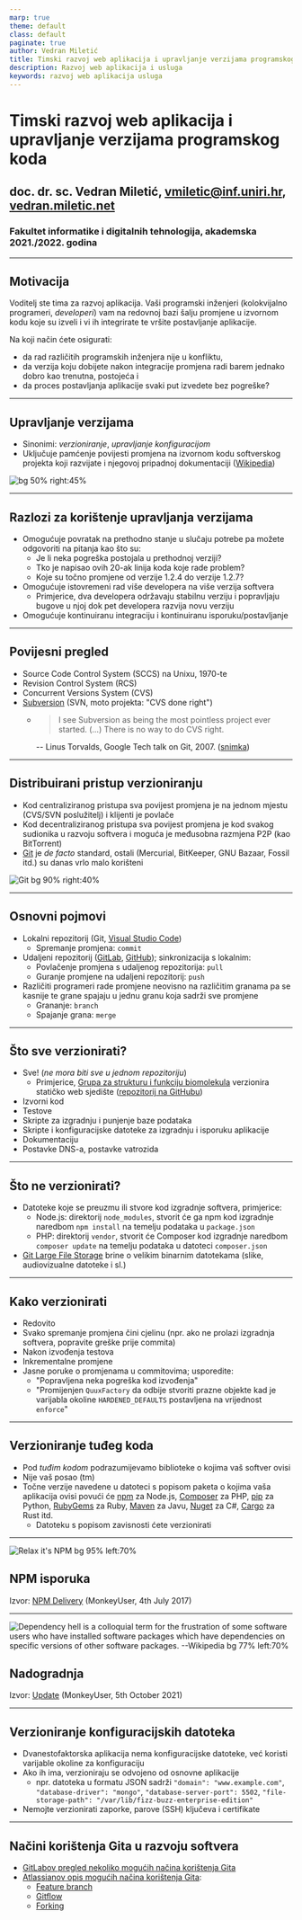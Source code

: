```yaml
---
marp: true
theme: default
class: default
paginate: true
author: Vedran Miletić
title: Timski razvoj web aplikacija i upravljanje verzijama programskog koda
description: Razvoj web aplikacija i usluga
keywords: razvoj web aplikacija usluga
---
```


# Timski razvoj web aplikacija i upravljanje verzijama programskog koda

## doc. dr. sc. Vedran Miletić, <vmiletic@inf.uniri.hr>, [vedran.miletic.net](https://vedran.miletic.net/)

### Fakultet informatike i digitalnih tehnologija, akademska 2021./2022. godina

---

## Motivacija

Voditelj ste tima za razvoj aplikacija. Vaši programski inženjeri (kolokvijalno programeri, *developeri*) vam na redovnoj bazi šalju promjene u izvornom kodu koje su izveli i vi ih integrirate te vršite postavljanje aplikacije.

Na koji način ćete osigurati:

- da rad različitih programskih inženjera nije u konfliktu,
- da verzija koju dobijete nakon integracije promjena radi barem jednako dobro kao trenutna, postojeća i
- da proces postavljanja aplikacije svaki put izvedete bez pogreške?

---

## Upravljanje verzijama

- Sinonimi: *verzioniranje*, *upravljanje konfiguracijom*
- Uključuje pamćenje povijesti promjena na izvornom kodu softverskog projekta koji razvijate i njegovoj pripadnoj dokumentaciji ([Wikipedia](https://en.wikipedia.org/wiki/Version_control))

![bg 50% right:45%](https://upload.wikimedia.org/wikipedia/commons/a/af/Revision_controlled_project_visualization-2010-24-02.svg)

---

## Razlozi za korištenje upravljanja verzijama

- Omogućuje povratak na prethodno stanje u slučaju potrebe pa možete odgovoriti na pitanja kao što su:
    - Je li neka pogreška postojala u prethodnoj verziji?
    - Tko je napisao ovih 20-ak linija koda koje rade problem?
    - Koje su točno promjene od verzije 1.2.4 do verzije 1.2.7?
- Omogućuje istovremeni rad više developera na više verzija softvera
    - Primjerice, dva developera održavaju stabilnu verziju i popravljaju bugove u njoj dok pet developera razvija novu verziju
- Omogućuje kontinuiranu integraciju i kontinuiranu isporuku/postavljanje

---

## Povijesni pregled

- Source Code Control System (SCCS) na Unixu, 1970-te
- Revision Control System (RCS)
- Concurrent Versions System (CVS)
- [Subversion](https://subversion.apache.org/) (SVN, moto projekta: "CVS done right")
    - > I see Subversion as being the most pointless project ever started. (...) There is no way to do CVS right.

        -- Linus Torvalds, Google Tech talk on Git, 2007. ([snimka](https://youtu.be/4XpnKHJAok8))

---

## Distribuirani pristup verzioniranju

- Kod centraliziranog pristupa sva povijest promjena je na jednom mjestu (CVS/SVN poslužitelj) i klijenti je povlače
- Kod decentraliziranog pristupa sva povijest promjena je kod svakog sudionika u razvoju softvera i moguća je međusobna razmjena P2P (kao BitTorrent)
- [Git](https://git-scm.com/) je *de facto* standard, ostali (Mercurial, BitKeeper, GNU Bazaar, Fossil itd.) su danas vrlo malo korišteni

![Git bg 90% right:40%](https://upload.wikimedia.org/wikipedia/commons/e/e0/Git-logo.svg)

---

## Osnovni pojmovi

- Lokalni repozitorij (Git, [Visual Studio Code](https://code.visualstudio.com/docs/editor/versioncontrol))
    - Spremanje promjena: `commit`
- Udaljeni repozitorij ([GitLab](https://about.gitlab.com/), [GitHub](https://github.com/)); sinkronizacija s lokalnim:
    - Povlačenje promjena s udaljenog repozitorija: `pull`
    - Guranje promjene na udaljeni repozitorij: `push`
- Različiti programeri rade promjene neovisno na različitim granama pa se kasnije te grane spajaju u jednu granu koja sadrži sve promjene
    - Grananje: `branch`
    - Spajanje grana: `merge`

---

## Što sve verzionirati?

- Sve! (*ne mora biti sve u jednom repozitoriju*)
    - Primjerice, [Grupa za strukturu i funkciju biomolekula](https://svedruziclab.github.io/) verzionira statičko web sjedište ([repozitorij na GitHubu](https://github.com/svedruziclab/svedruziclab.github.io))
- Izvorni kod
- Testove
- Skripte za izgradnju i punjenje baze podataka
- Skripte i konfiguracijske datoteke za izgradnju i isporuku aplikacije
- Dokumentaciju
- Postavke DNS-a, postavke vatrozida

---

## Što ne verzionirati?

- Datoteke koje se preuzmu ili stvore kod izgradnje softvera, primjerice:
    - Node.js: direktorij `node_modules`, stvorit će ga npm kod izgradnje naredbom `npm install` na temelju podataka u `package.json`
    - PHP: direktorij `vendor`, stvorit će Composer kod izgradnje naredbom `composer update` na temelju podataka u datoteci `composer.json`
- [Git Large File Storage](https://git-lfs.github.com/) brine o velikim binarnim datotekama (slike, audiovizualne datoteke i sl.)

---

## Kako verzionirati

- Redovito
- Svako spremanje promjena čini cjelinu (npr. ako ne prolazi izgradnja softvera, popravite greške prije commita)
- Nakon izvođenja testova
- Inkrementalne promjene
- Jasne poruke o promjenama u commitovima; usporedite:
    - "Popravljena neka pogreška kod izvođenja"
    - "Promijenjen `QuuxFactory` da odbije stvoriti prazne objekte kad je varijabla okoline `HARDENED_DEFAULTS` postavljena na vrijednost `enforce`"

---

## Verzioniranje tuđeg koda

- Pod *tuđim kodom* podrazumijevamo biblioteke o kojima vaš softver ovisi
- Nije vaš posao (tm)
- Točne verzije navedene u datoteci s popisom paketa o kojima vaša aplikacija ovisi povući će [npm](https://www.npmjs.com/) za Node.js, [Composer](https://getcomposer.org/) za PHP, [pip](https://pip.pypa.io/) za Python, [RubyGems](https://rubygems.org/) za Ruby, [Maven](https://maven.apache.org/) za Javu, [Nuget](https://www.nuget.org/) za C#, [Cargo](https://doc.rust-lang.org/cargo/) za Rust itd.
    - Datoteku s popisom zavisnosti ćete verzionirati

---

![Relax it's NPM bg 95% left:70%](https://www.monkeyuser.com/2017/npm-delivery/52-npm-delivery.png)

## NPM isporuka

Izvor: [NPM Delivery](https://www.monkeyuser.com/2017/npm-delivery/) (MonkeyUser, 4th July 2017)

---

![Dependency hell is a colloquial term for the frustration of some software users who have installed software packages which have dependencies on specific versions of other software packages. --Wikipedia bg 77% left:70%](https://www.monkeyuser.com/2021/update/226-update.png)

## Nadogradnja

Izvor: [Update](https://www.monkeyuser.com/2021/update/) (MonkeyUser, 5th October 2021)

---

## Verzioniranje konfiguracijskih datoteka

- Dvanestofaktorska aplikacija nema konfiguracijske datoteke, već koristi varijable okoline za konfiguraciju
- Ako ih ima, verzioniraju se odvojeno od osnovne aplikacije
    - npr. datoteka u formatu JSON sadrži `"domain": "www.example.com"`, `"database-driver": "mongo"`, `"database-server-port": 5502`, `"file-storage-path": "/var/lib/fizz-buzz-enterprise-edition"`
- Nemojte verzionirati zaporke, parove (SSH) ključeva i certifikate

---

## Načini korištenja Gita u razvoju softvera

- [GitLabov pregled nekoliko mogućih načina korištenja Gita](https://about.gitlab.com/topics/version-control/what-is-git-workflow/)
- [Atlassianov opis mogućih načina korištenja Gita](https://www.atlassian.com/git/tutorials/comparing-workflows):
    - [Feature branch](https://www.atlassian.com/git/tutorials/comparing-workflows/feature-branch-workflow)
    - [Gitflow](https://www.atlassian.com/git/tutorials/comparing-workflows/gitflow-workflow)
    - [Forking](https://www.atlassian.com/git/tutorials/comparing-workflows/forking-workflow)
